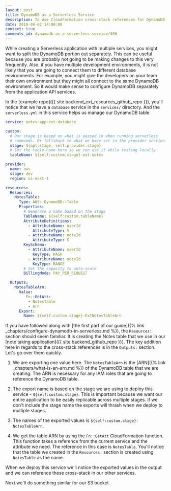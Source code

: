```yaml
---
layout: post
title: DynamoDB as a Serverless Service
description: To use CloudFormation cross-stack references for DynamoDB in Serverless we need to "Export" the table name using the "Ref" and the ARN of the table using "Fn::GetAtt".
date: 2018-04-02 14:00:00
context: true
comments_id: dynamodb-as-a-serverless-service/406
---
```


While creating a Serverless application with multiple services, you might want to split the DynamoDB portion out separately. This can be useful because you are probably not going to be making changes to this very frequently. Also, if you have multiple development environments, it is not likely that you are going to connect them to different database environments. For example, you might give the developers on your team their own environment but they might all connect to the same DynamoDB environment. So it would make sense to configure DynamoDB separately from the application API services.

In the [example repo]({{ site.backend_ext_resources_github_repo }}), you'll notice that we have a `database` service in the `services/` directory. And the `serverless.yml` in this service helps us manage our DynamoDB table.

``` yml
service: notes-app-ext-database

custom:
  # Our stage is based on what is passed in when running serverless
  # commands. Or fallsback to what we have set in the provider section.
  stage: ${opt:stage, self:provider.stage}
  # Set the table name here so we can use it while testing locally
  tableName: ${self:custom.stage}-ext-notes

provider:
  name: aws
  stage: dev
  region: us-east-1

resources:
  Resources:
    NotesTable:
      Type: AWS::DynamoDB::Table
      Properties:
        # Generate a name based on the stage
        TableName: ${self:custom.tableName}
        AttributeDefinitions:
          - AttributeName: userId
            AttributeType: S
          - AttributeName: noteId
            AttributeType: S
        KeySchema:
          - AttributeName: userId
            KeyType: HASH
          - AttributeName: noteId
            KeyType: RANGE
        # Set the capacity to auto-scale
        BillingMode: PAY_PER_REQUEST

  Outputs:
    NotesTableArn:
      Value:
         Fn::GetAtt:
          - NotesTable
          - Arn
      Export:
        Name: ${self:custom.stage}-ExtNotesTableArn
```

If you have followed along with [the first part of our guide]({% link _chapters/configure-dynamodb-in-serverless.md %}), the `Resources:` section should seem familiar. It is creating the Notes table that we use in our [note taking application]({{ site.backend_github_repo }}). The key addition here in regards to the cross-stack references is in the `Outputs:` section. Let's go over them quickly.

1. We are exporting one value here. The `NotesTableArn` is the [ARN]({% link _chapters/what-is-an-arn.md %}) of the DynamoDB table that we are creating. The ARN is necessary for any IAM roles that are going to reference the DynamoDB table.

2. The export name is based on the stage we are using to deploy this service - `${self:custom.stage}`. This is important because we want our entire application to be easily replicable across multiple stages. If we don't include the stage name the exports will thrash when we deploy to multiple stages.

3. The names of the exported values is `${self:custom.stage}-NotesTableArn`.

4. We get the table ARN by using the `Fn::GetAtt` CloudFormation function. This function takes a reference from the current service and the attribute we need. The reference in this case is `NotesTable`. You'll notice that the table we created in the `Resources:` section is created using `NotesTable` as the name.

When we deploy this service we'll notice the exported values in the output and we can reference these cross-stack in our other services. 

Next we'll do something similar for our S3 bucket.

